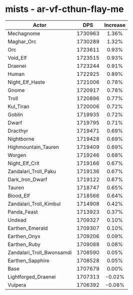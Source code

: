 # mists - ar-vf-cthun-flay-me
| Actor | DPS | Increase |
|---|:---:|:---:|
|Mechagnome|1730963|1.36%|
|Maghar_Orc|1730289|1.32%|
|Orc|1723611|0.93%|
|Void_Elf|1723515|0.93%|
|Draenei|1723244|0.91%|
|Human|1722925|0.89%|
|Night_Elf_Haste|1721006|0.78%|
|Gnome|1720917|0.78%|
|Troll|1720896|0.77%|
|Kul_Tiran|1720006|0.72%|
|Goblin|1719935|0.72%|
|Dwarf|1719795|0.71%|
|Dracthyr|1719471|0.69%|
|Nightborne|1719428|0.69%|
|Highmountain_Tauren|1719409|0.69%|
|Worgen|1719246|0.68%|
|Night_Elf_Crit|1719166|0.67%|
|Zandalari_Troll_Paku|1719136|0.67%|
|Dark_Iron_Dwarf|1719122|0.67%|
|Tauren|1718747|0.65%|
|Blood_Elf|1718566|0.64%|
|Zandalari_Troll_Kimbul|1714908|0.42%|
|Panda_Feast|1713923|0.37%|
|Undead|1709327|0.10%|
|Earthen_Emerald|1709307|0.10%|
|Earthen_Onyx|1709206|0.09%|
|Earthen_Ruby|1709088|0.08%|
|Zandalari_Troll_Bwonsamdi|1708590|0.05%|
|Earthen_Sapphire|1708528|0.05%|
|Base|1707679|0.00%|
|Lightforged_Draenei|1707313|-0.02%|
|Vulpera|1706392|-0.08%|
